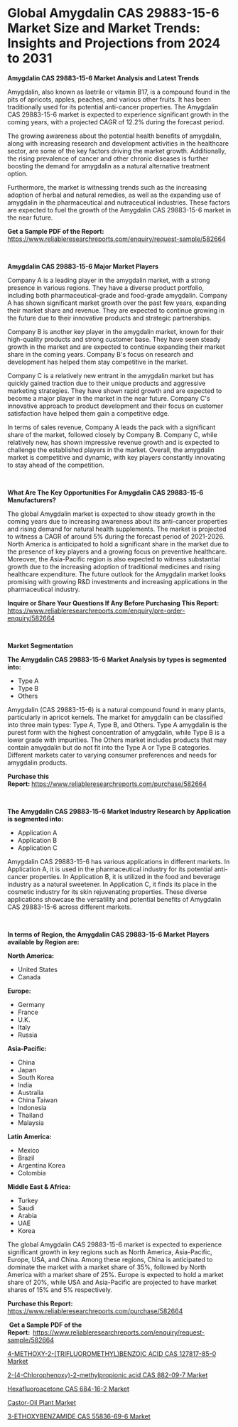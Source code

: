<p><h1>Global Amygdalin CAS 29883-15-6 Market Size and Market Trends: Insights and Projections from 2024 to 2031</h1></p><p><strong>Amygdalin CAS 29883-15-6 Market Analysis and Latest Trends</strong></p>
<p><p>Amygdalin, also known as laetrile or vitamin B17, is a compound found in the pits of apricots, apples, peaches, and various other fruits. It has been traditionally used for its potential anti-cancer properties. The Amygdalin CAS 29883-15-6 market is expected to experience significant growth in the coming years, with a projected CAGR of 12.2% during the forecast period. </p><p>The growing awareness about the potential health benefits of amygdalin, along with increasing research and development activities in the healthcare sector, are some of the key factors driving the market growth. Additionally, the rising prevalence of cancer and other chronic diseases is further boosting the demand for amygdalin as a natural alternative treatment option.</p><p>Furthermore, the market is witnessing trends such as the increasing adoption of herbal and natural remedies, as well as the expanding use of amygdalin in the pharmaceutical and nutraceutical industries. These factors are expected to fuel the growth of the Amygdalin CAS 29883-15-6 market in the near future.</p></p>
<p><strong>Get a Sample PDF of the Report:&nbsp;</strong> <a href="https://www.reliableresearchreports.com/enquiry/request-sample/582664">https://www.reliableresearchreports.com/enquiry/request-sample/582664</a></p>
<p>&nbsp;</p>
<p><strong>Amygdalin CAS 29883-15-6 Major Market Players</strong></p>
<p><p>Company A is a leading player in the amygdalin market, with a strong presence in various regions. They have a diverse product portfolio, including both pharmaceutical-grade and food-grade amygdalin. Company A has shown significant market growth over the past few years, expanding their market share and revenue. They are expected to continue growing in the future due to their innovative products and strategic partnerships.</p><p>Company B is another key player in the amygdalin market, known for their high-quality products and strong customer base. They have seen steady growth in the market and are expected to continue expanding their market share in the coming years. Company B's focus on research and development has helped them stay competitive in the market.</p><p>Company C is a relatively new entrant in the amygdalin market but has quickly gained traction due to their unique products and aggressive marketing strategies. They have shown rapid growth and are expected to become a major player in the market in the near future. Company C's innovative approach to product development and their focus on customer satisfaction have helped them gain a competitive edge.</p><p>In terms of sales revenue, Company A leads the pack with a significant share of the market, followed closely by Company B. Company C, while relatively new, has shown impressive revenue growth and is expected to challenge the established players in the market. Overall, the amygdalin market is competitive and dynamic, with key players constantly innovating to stay ahead of the competition.</p></p>
<p>&nbsp;</p>
<p><strong>What Are The Key Opportunities For Amygdalin CAS 29883-15-6 Manufacturers?</strong></p>
<p><p>The global Amygdalin market is expected to show steady growth in the coming years due to increasing awareness about its anti-cancer properties and rising demand for natural health supplements. The market is projected to witness a CAGR of around 5% during the forecast period of 2021-2026. North America is anticipated to hold a significant share in the market due to the presence of key players and a growing focus on preventive healthcare. Moreover, the Asia-Pacific region is also expected to witness substantial growth due to the increasing adoption of traditional medicines and rising healthcare expenditure. The future outlook for the Amygdalin market looks promising with growing R&D investments and increasing applications in the pharmaceutical industry.</p></p>
<p><strong>Inquire or Share Your Questions If Any Before Purchasing This Report:</strong> <a href="https://www.reliableresearchreports.com/enquiry/pre-order-enquiry/582664">https://www.reliableresearchreports.com/enquiry/pre-order-enquiry/582664</a></p>
<p>&nbsp;</p>
<p><strong>Market Segmentation</strong></p>
<p><strong>The Amygdalin CAS 29883-15-6 Market Analysis by types is segmented into:</strong></p>
<p><ul><li>Type A</li><li>Type B</li><li>Others</li></ul></p>
<p><p>Amygdalin (CAS 29883-15-6) is a natural compound found in many plants, particularly in apricot kernels. The market for amygdalin can be classified into three main types: Type A, Type B, and Others. Type A amygdalin is the purest form with the highest concentration of amygdalin, while Type B is a lower grade with impurities. The Others market includes products that may contain amygdalin but do not fit into the Type A or Type B categories. Different markets cater to varying consumer preferences and needs for amygdalin products.</p></p>
<p><strong>Purchase this Report:&nbsp;</strong><a href="https://www.reliableresearchreports.com/purchase/582664">https://www.reliableresearchreports.com/purchase/582664</a></p>
<p>&nbsp;</p>
<p><strong>The Amygdalin CAS 29883-15-6 Market Industry Research by Application is segmented into:</strong></p>
<p><ul><li>Application A</li><li>Application B</li><li>Application C</li></ul></p>
<p><p>Amygdalin CAS 29883-15-6 has various applications in different markets. In Application A, it is used in the pharmaceutical industry for its potential anti-cancer properties. In Application B, it is utilized in the food and beverage industry as a natural sweetener. In Application C, it finds its place in the cosmetic industry for its skin rejuvenating properties. These diverse applications showcase the versatility and potential benefits of Amygdalin CAS 29883-15-6 across different markets.</p></p>
<p>&nbsp;</p>
<p><strong>In terms of Region, the Amygdalin CAS 29883-15-6 Market Players available by Region are:</strong></p>
<p>
    <p> <strong> North America: </strong>
        <ul>
            <li>United States</li>
            <li>Canada</li>
        </ul>
        </p> 
    <p> <strong> Europe: </strong>
        <ul>
            <li>Germany</li>
            <li>France</li>
            <li>U.K.</li>
            <li>Italy</li>
            <li>Russia</li>
        </ul>
        </p> 
    <p> <strong> Asia-Pacific: </strong>
        <ul>
            <li>China</li>
            <li>Japan</li>
            <li>South Korea</li>
            <li>India</li>
            <li>Australia</li>
            <li>China Taiwan</li>
            <li>Indonesia</li>
            <li>Thailand</li>
            <li>Malaysia</li>
        </ul>
        </p> 
    <p> <strong> Latin America: </strong>
        <ul>
            <li>Mexico</li>
            <li>Brazil</li>
            <li>Argentina Korea</li>
            <li>Colombia</li>
        </ul>
        </p> 
    <p> <strong> Middle East & Africa: </strong>
        <ul>
            <li>Turkey</li>
            <li>Saudi</li>
            <li>Arabia</li>
            <li>UAE</li>
            <li>Korea</li>
        </ul>
    </p>
    </p>
<p><p>The global Amygdalin CAS 29883-15-6 market is expected to experience significant growth in key regions such as North America, Asia-Pacific, Europe, USA, and China. Among these regions, China is anticipated to dominate the market with a market share of 35%, followed by North America with a market share of 25%. Europe is expected to hold a market share of 20%, while USA and Asia-Pacific are projected to have market shares of 15% and 5% respectively.</p></p>
<p><strong>Purchase this Report: </strong><a href="https://www.reliableresearchreports.com/purchase/582664">https://www.reliableresearchreports.com/purchase/582664</a></p>
<p>&nbsp;<strong>Get a Sample PDF of the Report:&nbsp;&nbsp;</strong><a href="https://www.reliableresearchreports.com/enquiry/request-sample/582664">https://www.reliableresearchreports.com/enquiry/request-sample/582664</a></p>
<p><strong></strong></p>
<p><p><a href="https://github.com/RoccoManning/Market-Research-Report-List-3/blob/main/4-methoxy-2-trifluoromethylbenzoic-acid-cas-127817-85-0-market.md">4-METHOXY-2-(TRIFLUOROMETHYL)BENZOIC ACID CAS 127817-85-0 Market</a></p><p><a href="https://github.com/gulaimolin/Market-Research-Report-List-3/blob/main/2-4-chlorophenoxy-2-methylpropionic-acid-cas-882-09-7-market.md">2-(4-Chlorophenoxy)-2-methylpropionic acid CAS 882-09-7 Market</a></p><p><a href="https://github.com/redneck06/Market-Research-Report-List-2/blob/main/hexafluoroacetone-cas-684-16-2-market.md">Hexafluoroacetone CAS 684-16-2 Market</a></p><p><a href="https://github.com/peachesmcdowel1/Market-Research-Report-List-1/blob/main/castor-oil-plant-market.md">Castor-Oil Plant Market</a></p><p><a href="https://github.com/edytherolanlouisejk1miz0wig/Market-Research-Report-List-1/blob/main/3-ethoxybenzamide-cas-55836-69-6-market.md">3-ETHOXYBENZAMIDE CAS 55836-69-6 Market</a></p></p>